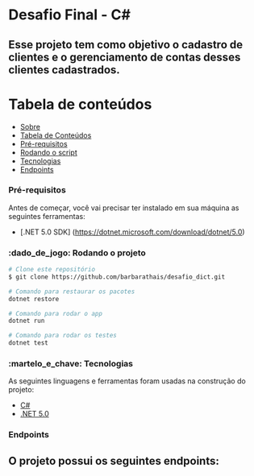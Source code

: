 # Desafio Final - C#
## Esse projeto tem como objetivo o cadastro de clientes e o gerenciamento de contas desses clientes cadastrados.

Tabela de conteúdos
=================
<!--ts-->
   * [Sobre](#Sobre)
   * [Tabela de Conteúdos](#tabela-de-conteudos)
   * [Pré-requisitos](#pre-requisitos)
   * [Rodando o script](#rodando-o-script)
   * [Tecnologias](#tecnologias)
   * [Endpoints](#endpoints)
<!--te-->

### Pré-requisitos
Antes de começar, você vai precisar ter instalado em sua máquina as seguintes ferramentas:
- [.NET 5.0 SDK] (https://dotnet.microsoft.com/download/dotnet/5.0)

### :dado_de_jogo: Rodando o projeto
```bash
# Clone este repositório
$ git clone https://github.com/barbarathais/desafio_dict.git

# Comando para restaurar os pacotes
dotnet restore

# Comando para rodar o app
dotnet run

# Comando para rodar os testes
dotnet test

```
### :martelo_e_chave: Tecnologias
As seguintes linguagens e ferramentas foram usadas na construção do projeto:
- [C#](https://docs.microsoft.com/pt-br/dotnet/csharp/)
- [.NET 5.0](https://dotnet.microsoft.com/download/dotnet/5.0)

### Endpoints
O projeto possui os seguintes endpoints:
- 
